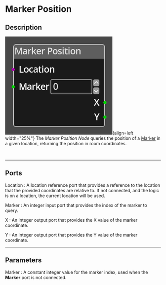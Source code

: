 
# Marker Position

## Description

![Marker Position Node](../../assets/nodes/marker_position.png){align=left width="25%"}
The *Marker Position Node* queries the position of a 
[Marker](../../introduction/terminology.md#rooms) in a given location, returning
the position in room coordinates.

<br style="clear:left"/>
  
-------

## Ports

Location 
: A location reference port that provides a reference to the location that the
  provided coordinates are relative to. If not connected, and the logic is on
  a location, the current location will be used.

Marker
: An integer input port that provides the index of the marker to query.

X 
: An integer output port that provides the X value of the marker coordinate.

Y 
: An integer output port that provides the Y value of the marker coordinate.


-------

## Parameters

Marker 
: A constant integer value for the marker index, used when the __Marker__ port is not
  connected.


